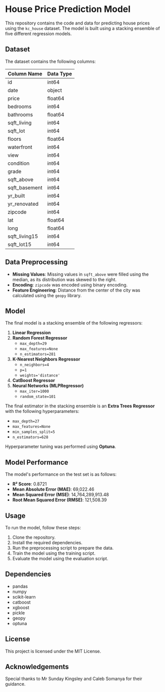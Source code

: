 # House Price Prediction Model

This repository contains the code and data for predicting house prices using the `kc_house` dataset. The model is built using a stacking ensemble of five different regression models.

## Dataset

The dataset contains the following columns:

| Column Name        | Data Type   |
|--------------------|-------------|
| id                 | int64       |
| date               | object      |
| price              | float64     |
| bedrooms           | int64       |
| bathrooms          | float64     |
| sqft_living        | int64       |
| sqft_lot           | int64       |
| floors             | float64     |
| waterfront         | int64       |
| view               | int64       |
| condition          | int64       |
| grade              | int64       |
| sqft_above         | int64       |
| sqft_basement      | int64       |
| yr_built           | int64       |
| yr_renovated       | int64       |
| zipcode            | int64       |
| lat                | float64     |
| long               | float64     |
| sqft_living15      | int64       |
| sqft_lot15         | int64       |

## Data Preprocessing

- **Missing Values**: Missing values in `sqft_above` were filled using the median, as its distribution was skewed to the right.
- **Encoding**: `zipcode` was encoded using binary encoding.
- **Feature Engineering**: Distance from the center of the city was calculated using the `geopy` library.

## Model

The final model is a stacking ensemble of the following regressors:

1. **Linear Regression**
2. **Random Forest Regressor**
   - `max_depth=29`
   - `max_features=None`
   - `n_estimators=281`
3. **K-Nearest Neighbors Regressor**
   - `n_neighbors=4`
   - `p=1`
   - `weights='distance'`
4. **CatBoost Regressor**
5. **Neural Networks (MLPRegressor)**
   - `max_iter=1000`
   - `random_state=101`

The final estimator in the stacking ensemble is an **Extra Trees Regressor** with the following hyperparameters:
- `max_depth=27`
- `max_features=None`
- `min_samples_split=5`
- `n_estimators=628`

Hyperparameter tuning was performed using **Optuna**.

## Model Performance

The model's performance on the test set is as follows:

- **R² Score**: 0.8721
- **Mean Absolute Error (MAE)**: 69,022.46
- **Mean Squared Error (MSE)**: 14,764,289,913.48
- **Root Mean Squared Error (RMSE)**: 121,508.39

## Usage

To run the model, follow these steps:

1. Clone the repository.
2. Install the required dependencies.
3. Run the preprocessing script to prepare the data.
4. Train the model using the training script.
5. Evaluate the model using the evaluation script.

## Dependencies

- pandas
- numpy
- scikit-learn
- catboost
- xgboost
- pickle
- geopy
- optuna

## License

This project is licensed under the MIT License.

## Acknowledgements

Special thanks to Mr Sunday Kingsley and Caleb Somanya for their guidance.